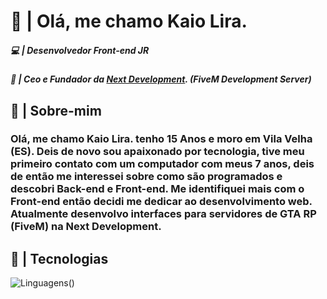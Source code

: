 # 👋 | Olá, me chamo Kaio Lira.

##### 💻 | Desenvolvedor Front-end JR
##### 💼 | Ceo e Fundador da <a href="https://discord.gg/3uJ4tD9hs7">Next Development<a/>. (FiveM Development Server)

## 📃 | Sobre-mim

### Olá, me chamo Kaio Lira. tenho 15 Anos e moro em Vila Velha (ES). Deis de novo sou apaixonado por tecnologia, tive meu primeiro contato com um computador com meus 7 anos, deis de então me interessei sobre como são programados e descobri Back-end e Front-end. Me identifiquei mais com o Front-end então decidi me dedicar ao desenvolvimento web. Atualmente desenvolvo interfaces para servidores de GTA RP (FiveM) na Next Development.

## 🔧 | Tecnologias

![Linguagens()](https://skillicons.dev/icons?i=html,css,js,jquery,git)
